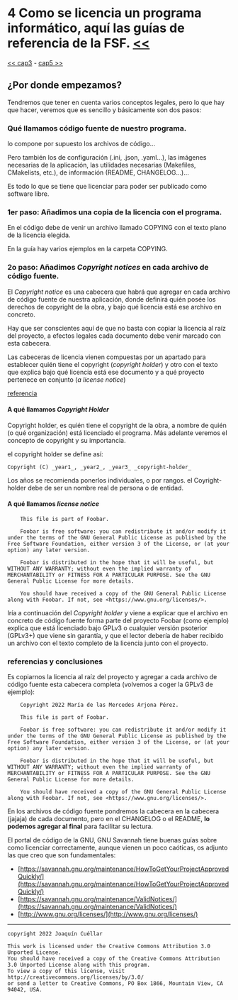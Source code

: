 # 4 Como se licencia un programa informático, aquí las guías de referencia de la FSF. [<<](../README.md)
[<< cap3](./capitulo3.md) - [cap5 >>](./capitulo5.md)

## ¿Por donde empezamos?

Tendremos que tener en cuenta varios conceptos legales, pero lo que hay que hacer, veremos que es sencillo y básicamente son dos pasos:

### Qué llamamos código fuente de nuestro programa.

lo compone por supuesto los archivos de código...

Pero también los de configuración (.ini, .json, .yaml...), las imágenes necesarias de la aplicación, las utilidades necesarias (Makefiles, CMakelists, etc.), de información (README, CHANGELOG...)...

Es todo lo que se tiene que licenciar para poder ser publicado como software libre.

### 1er paso: Añadimos una copia de la licencia con el programa.

En el código debe de venir un archivo llamado COPYING con el texto plano de la licencia elegida.

En la guía hay varios ejemplos en la carpeta COPYING.

### 2o paso: Añadimos *Copyright notices* en cada archivo de código fuente.

El *Copyright notice* es una cabecera que habrá que agregar en cada archivo de código fuente de nuestra aplicación, donde definirá quién posée los derechos de copyright de la obra, y bajo qué licencia está ese archivo en concreto.

Hay que ser conscientes aquí de que no basta con copiar la licencia al raíz del proyecto, a efectos legales cada documento debe venir marcado con esta cabecera.

Las cabeceras de licencia vienen compuestas por un apartado para establecer quién tiene el copyright (*copyright holder*) y otro con el texto que explica bajo qué licencia está ese documento y a qué proyecto pertenece en conjunto (*a license notice*)

[referencia](https://savannah.gnu.org/maintenance/ValidNotices/)

#### A qué llamamos *Copyright Holder*

Copyright holder, es quién tiene el copyright de la obra, a nombre de quién (o qué organización) está licenciado el programa. Más adelante veremos el concepto de copyright y su importancia.

el copyright holder se define así:
```
Copyright (C) _year1_, _year2_, _year3_ _copyright-holder_
```

Los años se recomienda ponerlos individuales, o por rangos. el Coyright-holder debe de ser un nombre real de persona o de entidad.

#### A qué llamamos *license notice*

```
    This file is part of Foobar.

    Foobar is free software: you can redistribute it and/or modify it under the terms of the GNU General Public License as published by the Free Software Foundation, either version 3 of the License, or (at your option) any later version.

    Foobar is distributed in the hope that it will be useful, but WITHOUT ANY WARRANTY; without even the implied warranty of MERCHANTABILITY or FITNESS FOR A PARTICULAR PURPOSE. See the GNU General Public License for more details.

    You should have received a copy of the GNU General Public License along with Foobar. If not, see <https://www.gnu.org/licenses/>. 
```

Iría a continuación del *Copyright holder* y viene a explicar que el archivo en concreto de código fuente forma parte del proyecto Foobar (como ejemplo) explica que está licenciado bajo GPLv3 o cualquier versión psoterior (GPLv3+) que viene sin garantía, y que el lector debería de haber recibido un archivo con el texto completo de la licencia junto con el proyecto.

### referencias y conclusiones

Es copiarnos la licencia al raíz del proyecto y agregar a cada archivo de código fuente esta cabecera completa (volvemos a coger la GPLv3 de ejemplo):

```
    Copyright 2022 María de las Mercedes Arjona Pérez.
    
    This file is part of Foobar.

    Foobar is free software: you can redistribute it and/or modify it under the terms of the GNU General Public License as published by the Free Software Foundation, either version 3 of the License, or (at your option) any later version.

    Foobar is distributed in the hope that it will be useful, but WITHOUT ANY WARRANTY; without even the implied warranty of MERCHANTABILITY or FITNESS FOR A PARTICULAR PURPOSE. See the GNU General Public License for more details.

    You should have received a copy of the GNU General Public License along with Foobar. If not, see <https://www.gnu.org/licenses/>. 

```

En los archivos de código fuente pondremos la cabecera en la cabecera (jajaja) de cada documento, pero en el CHANGELOG o el README, **lo podemos agregar al final** para facilitar su lectura.

El portal de código de la GNU, GNU Savannah tiene buenas guías sobre como licenciar correctamente, aunque vienen un poco caóticas, os adjunto las que creo que son fundamentales:

* [https://savannah.gnu.org/maintenance/HowToGetYourProjectApprovedQuickly/](https://savannah.gnu.org/maintenance/HowToGetYourProjectApprovedQuickly/)
* [https://savannah.gnu.org/maintenance/ValidNotices/](https://savannah.gnu.org/maintenance/ValidNotices/)
* [http://www.gnu.org/licenses/](http://www.gnu.org/licenses/)

***

```
copyright 2022 Joaquín Cuéllar

This work is licensed under the Creative Commons Attribution 3.0 Unported License. 
You should have received a copy of the Creative Commons Attribution 3.0 Unported License along with this program.
To view a copy of this license, visit http://creativecommons.org/licenses/by/3.0/
or send a letter to Creative Commons, PO Box 1866, Mountain View, CA 94042, USA.
```
